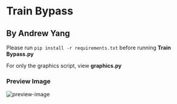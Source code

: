 # Train Bypass
## By Andrew Yang


Please run `pip install -r requirements.txt` before running **Train Bypass.py**

For only the graphics script, view **graphics.py**

### Preview Image
![preview-image](https://github.com/andrewics3u/Train-Bypass/blob/main/assets/preview-image.png?raw=true "Train Bypass")